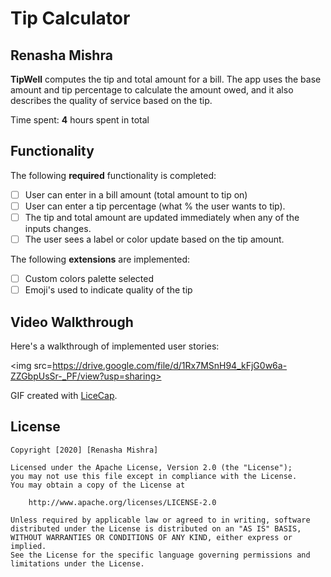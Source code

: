 # Tip Calculator

## Renasha Mishra

**TipWell** computes the tip and total amount for a bill. The app uses the base amount and tip percentage to calculate the amount owed, and it also describes the quality of service based on the tip.

Time spent: **4** hours spent in total

## Functionality 

The following **required** functionality is completed:

* [ ] User can enter in a bill amount (total amount to tip on)
* [ ] User can enter a tip percentage (what % the user wants to tip).
* [ ] The tip and total amount are updated immediately when any of the inputs changes.
* [ ] The user sees a label or color update based on the tip amount. 

The following **extensions** are implemented:

* [ ] Custom colors palette selected
* [ ] Emoji's used to indicate quality of the tip

## Video Walkthrough

Here's a walkthrough of implemented user stories:

<img src=https://drive.google.com/file/d/1Rx7MSnH94_kFjG0w6a-ZZGbpUsSr-_PF/view?usp=sharing>

GIF created with [LiceCap](http://www.cockos.com/licecap/).

## License

    Copyright [2020] [Renasha Mishra]

    Licensed under the Apache License, Version 2.0 (the "License");
    you may not use this file except in compliance with the License.
    You may obtain a copy of the License at

        http://www.apache.org/licenses/LICENSE-2.0

    Unless required by applicable law or agreed to in writing, software
    distributed under the License is distributed on an "AS IS" BASIS,
    WITHOUT WARRANTIES OR CONDITIONS OF ANY KIND, either express or implied.
    See the License for the specific language governing permissions and
    limitations under the License.
